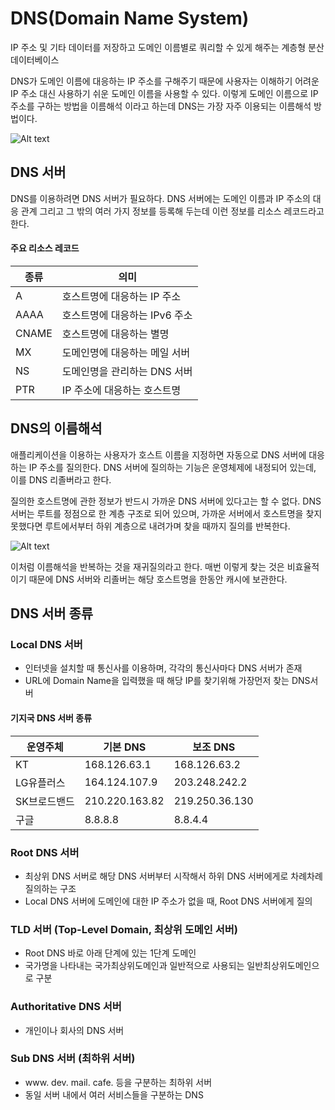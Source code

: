 # DNS(Domain Name System)

IP 주소 및 기타 데이터를 저장하고 도메인 이름별로 쿼리할 수 있게 해주는 계층형 분산 데이터베이스

DNS가 도메인 이름에 대응하는 IP 주소를 구해주기 때문에 사용자는 이해하기 어려운 IP 주소 대신 사용하기 쉬운 도메인 이름을 사용할 수 있다. 이렇게 도메인 이름으로 IP 주소를 구하는 방법을 이름해석 이라고 하는데 DNS는 가장 자주 이용되는 이름해석 방법이다.

![Alt text](<이미지/DNS 개념.png>)

## DNS 서버

DNS를 이용하려면 DNS 서버가 필요하다. DNS 서버에는 도메인 이름과 IP 주소의 대응 관계 그리고 그 밖의 여러 가지 정보를 등록해 두는데 이런 정보를 리소스 레코드라고 한다.

#### 주요 리소스 레코드

|종류|의미|
|---|---|
|A|호스트명에 대응하는 IP 주소|
|AAAA|호스트명에 대응하는 IPv6 주소|
|CNAME|호스트명에 대응하는 별명
|MX|도메인명에 대응하는 메일 서버|
|NS|도메인명을 관리하는 DNS 서버|
|PTR|IP 주소에 대응하는 호스트명|

## DNS의 이름해석

애플리케이션을 이용하는 사용자가 호스트 이름을 지정하면 자동으로 DNS 서버에 대응하는 IP 주소를 질의한다. DNS 서버에 질의하는 기능은 운영체제에 내정되어 있는데, 이를 DNS 리졸버라고 한다.

질의한 호스트명에 관한 정보가 반드시 가까운 DNS 서버에 있다고는 할 수 없다. DNS 서버는 루트를 정점으로 한 계층 구조로 되어 있으며, 가까운 서버에서 호스트명을 찾지 못했다면 루트에서부터 하위 계층으로 내려가며 찾을 때까지 질의를 반복한다.

![Alt text](<이미지/DNS 동작 흐름.png>)

이처럼 이름해석을 반복하는 것을 재귀질의라고 한다. 매번 이렇게 찾는 것은 비효율적이기 때문에 DNS 서버와 리졸버는 해당 호스트명을 한동안 캐시에 보관한다.

## DNS 서버 종류

### Local DNS 서버

* 인터넷을 설치할 때 통신사를 이용하며, 각각의 통신사마다 DNS 서버가 존재
* URL에 Domain Name을 입력했을 때 해당 IP를 찾기위해 가장먼저 찾는 DNS서버

#### 기지국 DNS 서버 종류

|운영주체|기본 DNS|보조 DNS|
|---|---|---|
|KT|168.126.63.1|168.126.63.2|
|LG유플러스|164.124.107.9|203.248.242.2|
|SK브로드밴드|210.220.163.82|219.250.36.130|
|구글|8.8.8.8|8.8.4.4|

### Root DNS 서버

* 최상위 DNS 서버로 해당 DNS 서버부터 시작해서 하위 DNS 서버에게로 차례차례 질의하는 구조
* Local DNS 서버에 도메인에 대한 IP 주소가 없을 때, Root DNS 서버에게 질의

### TLD 서버 (Top-Level Domain, 최상위 도메인 서버)

* Root DNS 바로 아래 단계에 있는 1단계 도메인
* 국가명을 나타내는 국가최상위도메인과 일반적으로 사용되는 일반최상위도메인으로 구분

### Authoritative DNS 서버

* 개인이나 회사의 DNS 서버

### Sub DNS 서버 (최하위 서버)

* www. dev. mail. cafe. 등을 구분하는 최하위 서버
* 동일 서버 내에서 여러 서비스들을 구분하는 DNS